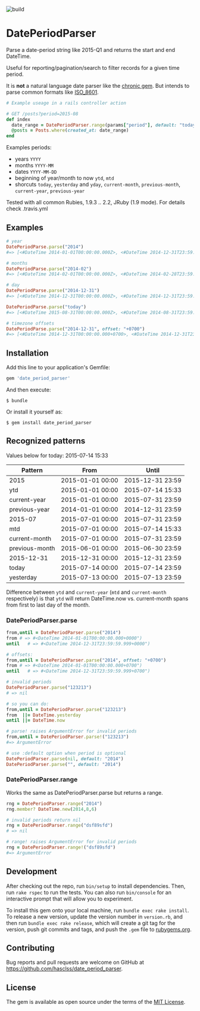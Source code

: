 ![build](https://travis-ci.org/hasclass/date_period_parser.svg?branch=master)

# DatePeriodParser

Parse a date-period string like 2015-Q1 and returns the start and end DateTime.

Useful for reporting/pagination/search to filter records for a given time period.

It is **not** a natural language date parser like the [chronic gem](https://github.com/mojombo/chronic). But intends to parse common formats like [ISO_8601](https://en.wikipedia.org/wiki/ISO_8601).

```ruby
# Example useage in a rails controller action

# GET /posts?period=2015-08
def index
  date_range = DatePeriodParser.range(params["period"], default: "today")
  @posts = Posts.where(created_at: date_range)
end
```

Examples periods:

* years  `YYYY`
* months `YYYY-MM`
* dates  `YYYY-MM-DD`
* beginning of year/month to now `ytd`, `mtd`
* shorcuts `today`, `yesterday` and `yday`, `current-month`, `previous-month`, `current-year`, `previous-year`


Tested with all common Rubies, 1.9.3 .. 2.2, JRuby (1.9 mode). For details check .travis.yml

## Examples

```ruby
# year
DatePeriodParse.parse("2014")
#=> [<#DateTime 2014-01-01T00:00:00.000Z>, <#DateTime 2014-12-31T23:59:59.999Z>]

# months
DatePeriodParse.parse("2014-02")
#=> [<#DateTime 2014-02-01T00:00:00.000Z>, <#DateTime 2014-02-28T23:59:59.999Z>]

# day
DatePeriodParse.parse("2014-12-31")
#=> [<#DateTime 2014-12-31T00:00:00.000Z>, <#DateTime 2014-12-31T23:59:59.999Z>]

DatePeriodParse.parse("today")
#=> [<#DateTime 2015-08-31T00:00:00.000Z>, <#DateTime 2014-08-31T23:59:59.999Z>]

# timezone offsets
DatePeriodParse.parse("2014-12-31", offset: "+0700")
#=> [<#DateTime 2014-12-31T00:00:00.000+0700>, <#DateTime 2014-12-31T23:59:59.999+0700>]
```

## Installation

Add this line to your application's Gemfile:

```ruby
gem 'date_period_parser'
```

And then execute:

    $ bundle

Or install it yourself as:

    $ gem install date_period_parser

## Recognized patterns

Values below for today: 2015-07-14 15:33

| Pattern            | From             | Until            |
|--------------------|------------------|------------------|
| 2015               | 2015-01-01 00:00 | 2015-12-31 23:59 |
| ytd                | 2015-01-01 00:00 | 2015-07-14 15:33 |
| current-year       | 2015-01-01 00:00 | 2015-07-31 23:59 |
| previous-year      | 2014-01-01 00:00 | 2014-12-31 23:59 |
| 2015-07            | 2015-07-01 00:00 | 2015-07-31 23:59 |
| mtd                | 2015-07-01 00:00 | 2015-07-14 15:33 |
| current-month      | 2015-07-01 00:00 | 2015-07-31 23:59 |
| previous-month     | 2015-06-01 00:00 | 2015-06-30 23:59 |
| 2015-12-31         | 2015-12-31 00:00 | 2015-12-31 23:59 |
| today              | 2015-07-14 00:00 | 2015-07-14 23:59 |
| yesterday          | 2015-07-13 00:00 | 2015-07-13 23:59 |

Difference between `ytd` and `current-year` (`mtd` and `current-month` respectively) is that `ytd` will return DateTime.now vs. current-month spans from first to last day of the month.

### DatePeriodParser.parse

```ruby
from,until = DatePeriodParser.parse("2014")
from # => #<DateTime 2014-01-01T00:00:00.000+0000")
until   # => #<DateTime 2014-12-31T23:59:59.999+0000")

# offsets:
from,until = DatePeriodParser.parse("2014", offset: "+0700")
from # => #<DateTime 2014-01-01T00:00:00.000+0700")
until   # => #<DateTime 2014-12-31T23:59:59.999+0700")

# invalid periods
DatePeriodParser.parse("123213")
# => nil

# so you can do:
from,until = DatePeriodParser.parse("123213")
from  ||= DateTime.yesterday
until ||= DateTime.now

# parse! raises ArgumentError for invalid periods
from,until = DatePeriodParser.parse!("123213")
#=> ArgumentError

# use :default option when period is optional
DatePeriodParser.parse(nil, default: "2014")
DatePeriodParser.parse("", default: "2014")
```

### DatePeriodParser.range

Works the same as DatePeriodParser.parse but returns a range.

```ruby
rng = DatePeriodParser.range("2014")
rng.member? DateTime.new(2014,8,6)

# invalid periods return nil
rng = DatePeriodParser.range("dsf89sfd")
# => nil

# range! raises ArgumentError for invalid periods
rng = DatePeriodParser.range!("dsf89sfd")
#=> ArgumentError
```

## Development

After checking out the repo, run `bin/setup` to install dependencies. Then, run `rake rspec` to run the tests. You can also run `bin/console` for an interactive prompt that will allow you to experiment.

To install this gem onto your local machine, run `bundle exec rake install`. To release a new version, update the version number in `version.rb`, and then run `bundle exec rake release`, which will create a git tag for the version, push git commits and tags, and push the `.gem` file to [rubygems.org](https://rubygems.org).

## Contributing

Bug reports and pull requests are welcome on GitHub at https://github.com/hasclss/date_period_parser.


## License

The gem is available as open source under the terms of the [MIT License](http://opensource.org/licenses/MIT).

